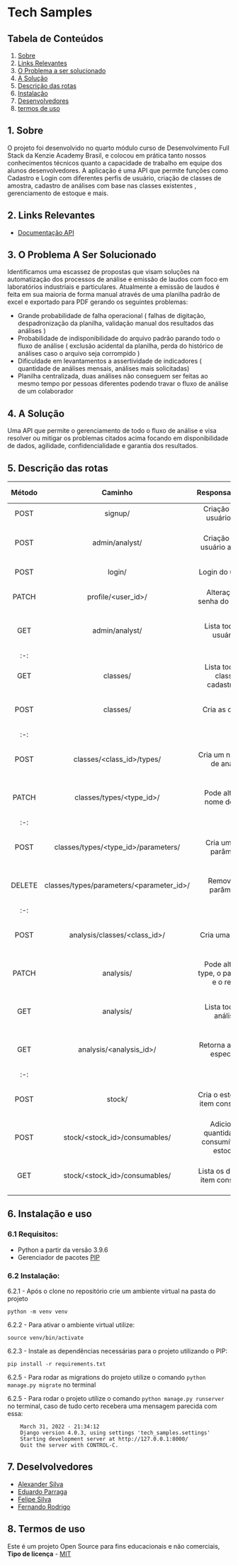 # Tech Samples

<h2>Tabela de Conteúdos</h2>

1. [ Sobre ](#sobre)
2. [ Links Relevantes ](#links)
3. [ O Problema a ser solucionado ](#problema)
4. [ A Solução ](#solucao)
5. [ Descrição das rotas](#techs)
6. [ Instalação ](#install)
7. [ Desenvolvedores ](#devs)
8. [ termos de uso ](#termos)

<a name="sobre"></a>

## 1. Sobre

O projeto foi desenvolvido no quarto módulo curso de Desenvolvimento Full Stack da Kenzie Academy Brasil, e colocou em prática tanto nossos conhecimentos técnicos quanto a capacidade de trabalho em equipe dos alunos desenvolvedores. A aplicação é uma API que permite funções como Cadastro e Login com diferentes perfis de usuário, criação de classes de amostra, cadastro de análises com base nas classes existentes , gerenciamento de estoque e mais.

<a name="links"></a>

## 2. Links Relevantes

- <a name="documentação-api" href="https://documenter.getpostman.com/view/20266812/UVypxwW4#15df286a-7568-4320-97b9-34ef7be08195" target="_blank">Documentação API</a>

<a name="problema"></a>

## 3. O Problema A Ser Solucionado

Identificamos uma escassez de propostas que visam soluções na automatização dos processos de análise e emissão de laudos com foco em laboratórios industriais e particulares.
Atualmente a emissão de laudos é feita em sua maioria de forma manual através de uma planilha padrão de excel e exportado para PDF gerando os seguintes problemas:

- Grande probabilidade de falha operacional ( falhas de digitação, despadronização da planilha, validação manual dos resultados das análises )
- Probabilidade de indisponibilidade do arquivo padrão parando todo o fluxo de análise ( exclusão acidental da planilha, perda do histórico de análises caso o arquivo seja corrompido )
- Dificuldade em levantamentos a assertividade de indicadores ( quantidade de análises mensais, análises mais solicitadas)
- Planilha centralizada, duas análises não conseguem ser feitas ao mesmo tempo por pessoas diferentes podendo travar o fluxo de análise de um colaborador

<a name="solucao"></a>

## 4. A Solução

Uma API que permite o gerenciamento de todo o fluxo de análise e visa resolver ou mitigar os problemas citados acima focando em disponibilidade de dados, agilidade, confidencialidade e garantia dos resultados.

<a name="techs"></a>

## 5. Descrição das rotas

|   Método	|               Caminho  	               |                  Responsabilidade	               |                       Regra de Negócio 	          |
|   :-:	    |                 :-:	                   |                    :-:	                           |                             :-:	                  |	
|   POST  	|               signup/	                   |            Criação de um usuário adm.  	       | Não precisa de autenticação                   	      |
|   POST	|             admin/analyst/  	           |            Criação de um usuário analista.        | Apenas administradores podem realizar essa operação. |   
|   POST	|               login/	                   |            Login do usuário. 	                   | Não precisa de autenticação.  	                      |   
|   PATCH	|            profile/<user_id>/	           |            Alteração de senha do usuário. 	       | O usuário precisa estar autenticado.              	  |   
|   GET	    |            admin/analyst/	               |            Lista todos os usuários. 	           | Apenas administradores podem realizar essa operação. |   
|   :-:	    |   	                                   |   	                                               |                                                      |  
|   GET	    |               classes/ 	               |        Lista todas as classes cadastradas  	   | O usuário precisa estar autenticado.                 | 
|   POST	|               classes/	               |                    Cria as classes 	           | Apenas administradores podem realizar essa operação. |   
|   :-:	    |   	                                   |   	                                               |   	                                                  |   
|   POST	|        classes/<class_id>/types/	       |            Cria um novo tipo de análise  	       | Apenas administradores podem realizar essa operação. |  
|   PATCH	|        classes/types/<type_id>/	       |            Pode alterar o nome do type  	       | Apenas administradores podem realizar essa operação. | 
|   :-:	    |   	                                   |   	                                               |                                                      |
|   POST	| classes/types/<type_id>/parameters/  	   |                Cria um novo parâmetro 	           | Apenas administradores podem realizar essa operação. | 
|   DELETE	| classes/types/parameters/<parameter_id>/ |                Remove um parâmetro. 	           | Apenas administradores podem realizar essa operação. | 
|   :-:	    |   	                                   |   	                                               |   	                                                  |
|   POST	|     analysis/classes/<class_id>/ 	       |                Cria uma análise  	               | Apenas analistas podem realizar essa operação.    	  |   
|   PATCH	|              analysis/	               |    Pode alterar o type, o parameter e o result    | Apenas analistas podem realizar essa operação.  	  |   
|   GET		|              analysis/	               |            Lista todas as análises 	           |  Apenas analistas podem realizar essa operação. 	  |   
|   GET		|           analysis/<analysis_id>/	       |            Retorna a análise específica 	       |Apenas analistas podem realizar essa operação.  	  |   
|   :-:	    |   	                                   |   	                                               |   	                                                  |   
|   POST	|               stock/	                   |        Cria o estoque do item consumível. 	       | Apenas administradores podem realizar essa operação. | 
|   POST	|     stock/<stock_id>/consumables/        |  Adiciona a quantidade de consumíveis no estoque. | Apenas administradores podem realizar essa operação. |
|   GET	    |     stock/<stock_id>/consumables/ 	   |        Lista os dados do item consumível 	       | Apenas administradores podem realizar essa operação. | 

<a name="install"></a>

## 6. Instalação e uso

### 6.1 Requisitos:

- Python a partir da versão 3.9.6
- Gerenciador de pacotes <a name="pip" href="https://pip.pypa.io/en/stable/" target="_blank">PIP</a>


### 6.2 Instalação:


6.2.1 - Após o clone no repositório crie um ambiente virtual na pasta do projeto

`python -m venv venv`

6.2.2 - Para ativar o ambiente virtual utilize:

`source venv/bin/activate`

6.2.3 - Instale as dependências necessárias para o projeto utilizando o PIP:

`pip install -r requirements.txt`

6.2.5 - Para rodar as migrations do projeto utilize o comando `python manage.py migrate` no terminal



6.2.5 - Para rodar o projeto utilize o comando `python manage.py runserver` no terminal, caso de tudo certo recebera uma mensagem parecida com essa:

```
    March 31, 2022 - 21:34:12
    Django version 4.0.3, using settings 'tech_samples.settings'
    Starting development server at http://127.0.0.1:8000/
    Quit the server with CONTROL-C.
```

<a name="devs"></a>

## 7. Deselvolvedores

- <a name="alex" href="https://www.linkedin.com/in/alesilva-dev/" target="_blank">Alexander Silva</a>
- <a name="eduardo" href="https://www.linkedin.com/in/eduardoparraga/" target="_blank">Eduardo Parraga</a>
- <a name="felipe" href="https://www.linkedin.com/in/felipe-silva-98ads/" target="_blank">Felipe Silva</a>
- <a name="fernando" href="https://www.linkedin.com/in/nandorodrigo/" target="_blank">Fernando Rodrigo</a>


<a name="termos"></a>

## 8. Termos de uso

Este é um projeto Open Source para fins educacionais e não comerciais, **Tipo de licença** - <a name="mit" href="https://opensource.org/licenses/MIT" target="_blank">MIT</a>
